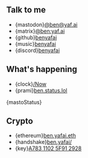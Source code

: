 ## Talk to me

- {mastodon}<a rel="me" href="https://fedi.yaf.ai/@ben">@ben@yaf.ai</a>
- {matrix}[@ben:yaf.ai](https://matrix.to/#/@ben:yaf.ai)
- {github}[benyafai](https://github.com/benyafai)
- {music}[benyafai](https://music.apple.com/profile/benyafai)
- {discord}[benyafai](discord://benyafai)

## What's happening

- {clock}[/Now](/now)
- {prami}[ben.status.lol](https://ben.status.lol)

{mastoStatus}

## Crypto

- {ethereum}[ben.yafai.eth](http://ben.yafai.eth/)
- {handshake}[ben.yafai/](http://ben.yafai/)
- {key}[A783 1102 5F91 2928](https://ben.yaf.ai/key)